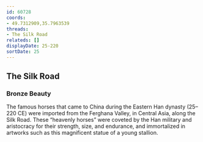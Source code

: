 ```yaml
---
id: 60728
coords:
- 49.7312909,35.7963539
threads:
- The Silk Road
relateds: []
displayDate: 25-220
sortDate: 25
---
```


## The Silk Road

### Bronze Beauty

The famous horses that came to China during the Eastern Han dynasty (25–220 CE) were imported from the Ferghana Valley, in Central Asia, along the Silk Road. These “heavenly horses” were coveted by the Han military and aristocracy for their strength, size, and endurance, and immortalized in artworks such as this magnificent statue of a young stallion. 
